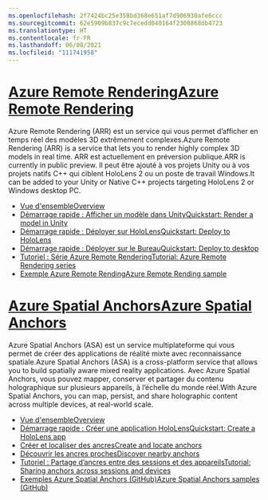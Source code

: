 ```yaml
---
ms.openlocfilehash: 2f7424bc25e358bd368e651af7d906930afe6ccc
ms.sourcegitcommit: 62e5909b837c9c7ecedd040164f2308868db4723
ms.translationtype: HT
ms.contentlocale: fr-FR
ms.lasthandoff: 06/08/2021
ms.locfileid: "111741958"
---
```

# <a name="azure-remote-rendering"></a>[<span data-ttu-id="0b6eb-101">Azure Remote Rendering</span><span class="sxs-lookup"><span data-stu-id="0b6eb-101">Azure Remote Rendering</span></span>](#tab/arr)

<span data-ttu-id="0b6eb-102">Azure Remote Rendering (ARR) est un service qui vous permet d’afficher en temps réel des modèles 3D extrêmement complexes.</span><span class="sxs-lookup"><span data-stu-id="0b6eb-102">Azure Remote Rendering (ARR) is a service that lets you to render highly complex 3D models in real time.</span></span> <span data-ttu-id="0b6eb-103">ARR est actuellement en préversion publique.</span><span class="sxs-lookup"><span data-stu-id="0b6eb-103">ARR is currently in public preview.</span></span> <span data-ttu-id="0b6eb-104">Il peut être ajouté à vos projets Unity ou à vos projets natifs C++ qui ciblent HoloLens 2 ou un poste de travail Windows.</span><span class="sxs-lookup"><span data-stu-id="0b6eb-104">It can be added to your Unity or Native C++ projects targeting HoloLens 2 or Windows desktop PC.</span></span>

* [<span data-ttu-id="0b6eb-105">Vue d'ensemble</span><span class="sxs-lookup"><span data-stu-id="0b6eb-105">Overview</span></span>](/azure/remote-rendering/overview/about) 
* [<span data-ttu-id="0b6eb-106">Démarrage rapide : Afficher un modèle dans Unity</span><span class="sxs-lookup"><span data-stu-id="0b6eb-106">Quickstart: Render a model in Unity</span></span>](/azure/remote-rendering/quickstarts/render-model) 
* [<span data-ttu-id="0b6eb-107">Démarrage rapide : Déployer sur HoloLens</span><span class="sxs-lookup"><span data-stu-id="0b6eb-107">Quickstart: Deploy to HoloLens</span></span>](/azure/remote-rendering/quickstarts/deploy-to-hololens) 
* [<span data-ttu-id="0b6eb-108">Démarrage rapide : Déployer sur le Bureau</span><span class="sxs-lookup"><span data-stu-id="0b6eb-108">Quickstart: Deploy to desktop</span></span>](/azure/remote-rendering/quickstarts/deploy-to-desktop) 
* [<span data-ttu-id="0b6eb-109">Tutoriel : Série Azure Remote Rendering</span><span class="sxs-lookup"><span data-stu-id="0b6eb-109">Tutorial: Azure Remote Rendering series</span></span>](/azure/remote-rendering/tutorials/unity/tutorial-landing) 
* [<span data-ttu-id="0b6eb-110">Exemple Azure Remote Rending</span><span class="sxs-lookup"><span data-stu-id="0b6eb-110">Azure Remote Rending sample</span></span>](/azure/remote-rendering/samples/showcase-app)

# <a name="azure-spatial-anchors"></a>[<span data-ttu-id="0b6eb-111">Azure Spatial Anchors</span><span class="sxs-lookup"><span data-stu-id="0b6eb-111">Azure Spatial Anchors</span></span>](#tab/asa)

<span data-ttu-id="0b6eb-112">Azure Spatial Anchors (ASA) est un service multiplateforme qui vous permet de créer des applications de réalité mixte avec reconnaissance spatiale.</span><span class="sxs-lookup"><span data-stu-id="0b6eb-112">Azure Spatial Anchors (ASA) is a cross-platform service that allows you to build spatially aware mixed reality applications.</span></span> <span data-ttu-id="0b6eb-113">Avec Azure Spatial Anchors, vous pouvez mapper, conserver et partager du contenu holographique sur plusieurs appareils, à l’échelle du monde réel.</span><span class="sxs-lookup"><span data-stu-id="0b6eb-113">With Azure Spatial Anchors, you can map, persist, and share holographic content across multiple devices, at real-world scale.</span></span>

* [<span data-ttu-id="0b6eb-114">Vue d'ensemble</span><span class="sxs-lookup"><span data-stu-id="0b6eb-114">Overview</span></span>](/azure/spatial-anchors/overview) 
* [<span data-ttu-id="0b6eb-115">Démarrage rapide : Créer une application HoloLens</span><span class="sxs-lookup"><span data-stu-id="0b6eb-115">Quickstart: Create a HoloLens app</span></span>](/azure/spatial-anchors/quickstarts/get-started-unity-hololens) 
* [<span data-ttu-id="0b6eb-116">Créer et localiser des ancres</span><span class="sxs-lookup"><span data-stu-id="0b6eb-116">Create and locate anchors</span></span>](/azure/spatial-anchors/how-tos/create-locate-anchors-unity) 
* [<span data-ttu-id="0b6eb-117">Découvrir les ancres proches</span><span class="sxs-lookup"><span data-stu-id="0b6eb-117">Discover nearby anchors</span></span>](/azure/spatial-anchors/how-tos/set-up-coarse-reloc-unity)
* [<span data-ttu-id="0b6eb-118">Tutoriel : Partage d’ancres entre des sessions et des appareils</span><span class="sxs-lookup"><span data-stu-id="0b6eb-118">Tutorial: Sharing anchors across sessions and devices</span></span>](/azure/spatial-anchors/tutorials/tutorial-share-anchors-across-devices?tabs=VS%2cAndroid)  
* [<span data-ttu-id="0b6eb-119">Exemples Azure Spatial Anchors (GitHub)</span><span class="sxs-lookup"><span data-stu-id="0b6eb-119">Azure Spatial Anchors samples (GitHub)</span></span>](https://github.com/Azure/azure-spatial-anchors-samples) 